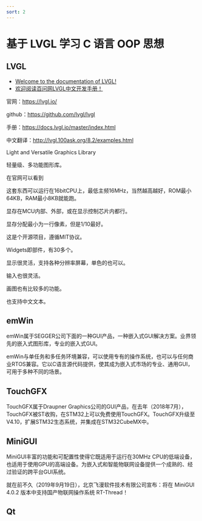 ```yaml
---
sort: 2
---
```

# 基于 LVGL 学习 C 语言 OOP 思想



## LVGL

- [Welcome to the documentation of LVGL!](https://docs.lvgl.io/)
- [欢迎阅读百问网LVGL中文开发手册！](http://lvgl.100ask.org/8.2/index.html)



官网：https://lvgl.io/

github：https://github.com/lvgl/lvgl

手册：https://docs.lvgl.io/master/index.html

中文翻译：http://lvgl.100ask.org/8.2/examples.html

Light and Versatile Graphics Library

轻量级、多功能图形库。

在官网可以看到

这套东西可以运行在16bitCPU上，最低主频16MHz，当然越高越好，ROM最小64KB，RAM最小8KB就能跑。

显存在MCU内部、外部，或在显示控制芯片内都行。

显存分配最小为一行像素，但是1/10最好。

这是个开源项目，遵循MIT协议。

Widgets即部件，有30多个。

显示很灵活，支持各种分辨率屏幕，单色的也可以。

输入也很灵活。

画图也有比较多的功能。

也支持中文文本。


## emWin

emWin属于SEGGER公司下面的一种GUI产品，一种嵌入式GUI解决方案。业界领先的嵌入式图形库，专业的嵌入式GUI。

emWin与单任务和多任务环境兼容，可以使用专有的操作系统，也可以与任何商业RTOS兼容。它以C语言源代码提供，使其成为嵌入式市场的专业、通用GUI，可用于多种不同的场景。

## TouchGFX

TouchGFX属于Draupner Graphics公司的GUI产品，在去年（2018年7月），TouchGFX被ST收购，在STM32上可以免费使用TouchGFX。TouchGFX升级至V4.10，扩展STM32生态系统，并集成在STM32CubeMX中。

## MiniGUI

MiniGUI丰富的功能和可配置性使得它既适用于运行在30MHz CPU的低端设备，也适用于使用GPU的高端设备。为嵌入式和智能物联网设备提供一个成熟的、经过验证的跨平台GUI系统。

就在前不久（2019年9月19日），北京飞漫软件技术有限公司宣布：将在 MiniGUI 4.0.2 版本中支持国产物联网操作系统 RT-Thread！

## Qt



